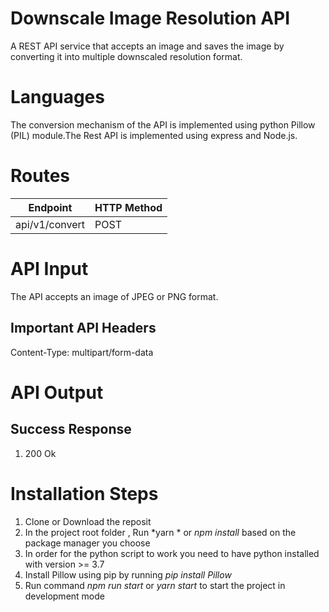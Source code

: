 # Downscale Image Resolution API
A REST API service that accepts an image and saves the image by converting it into multiple downscaled resolution format.

# Languages
The conversion mechanism of the API is implemented using python Pillow (PIL) module.The Rest API is implemented using express and Node.js.

# Routes
  Endpoint | HTTP Method
------------ | -------------
  api/v1/convert | POST

# API Input
The API accepts an image of JPEG or PNG format.
  ## Important API Headers
  Content-Type: multipart/form-data
  
  
# API Output

 ## Success Response 
 1. 200 Ok

# Installation Steps
1.  Clone or Download the reposit
2.  In the project root folder , Run *yarn * or *npm install* based on the package manager you choose
3.  In order for the python script to work you need to have python installed with version >= 3.7
4.  Install Pillow using pip by running *pip install Pillow* 
5.  Run command *npm run start* or *yarn start* to start the project in development mode




